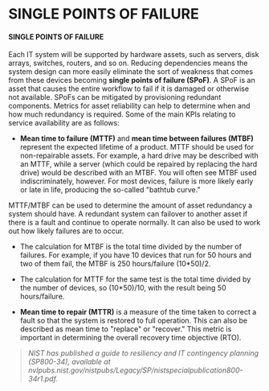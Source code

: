 # SINGLE POINTS OF FAILURE

#### SINGLE POINTS OF FAILURE

Each IT system will be supported by hardware assets, such as servers, disk arrays, switches, routers, and so on. Reducing dependencies means the system design can more easily eliminate the sort of weakness that comes from these devices becoming **single points of failure (SPoF)**. A SPoF is an asset that causes the entire workflow to fail if it is damaged or otherwise not available. SPoFs can be mitigated by provisioning redundant components. Metrics for asset reliability can help to determine when and how much redundancy is required. Some of the main KPIs relating to service availability are as follows:

-   **Mean time to failure (MTTF)** and **mean time between failures (MTBF)** represent the expected lifetime of a product. MTTF should be used for non-repairable assets. For example, a hard drive may be described with an MTTF, while a server (which could be repaired by replacing the hard drive) would be described with an MTBF. You will often see MTBF used indiscriminately, however. For most devices, failure is more likely early or late in life, producing the so-called "bathtub curve."

MTTF/MTBF can be used to determine the amount of asset redundancy a system should have. A redundant system can failover to another asset if there is a fault and continue to operate normally. It can also be used to work out how likely failures are to occur.

-   The calculation for MTBF is the total time divided by the number of failures. For example, if you have 10 devices that run for 50 hours and two of them fail, the MTBF is 250 hours/failure (10\*50)/2.

-   The calculation for MTTF for the same test is the total time divided by the number of devices, so (10\*50)/10, with the result being 50 hours/failure.

  

-   **Mean time to repair (MTTR)** is a measure of the time taken to correct a fault so that the system is restored to full operation. This can also be described as mean time to "replace" or "recover." This metric is important in determining the overall recovery time objective (RTO).

> _NIST has published a guide to resiliency and IT contingency planning (SP800-34), available at nvlpubs.nist.gov/nistpubs/Legacy/SP/nistspecialpublication800-34r1.pdf._